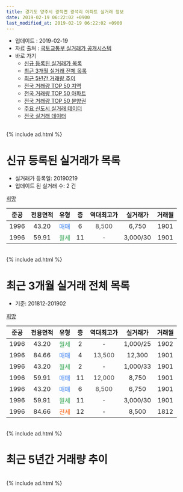 ```yaml
---
title: 경기도 양주시 광적면 광석리 아파트 실거래 정보
date: 2019-02-19 06:22:02 +0900
last_modified_at: 2019-02-19 06:22:02 +0900
---
```


* 업데이트 : 2019-02-19
* 자료 출처 : [국토교통부 실거래가 공개시스템](http://rt.molit.go.kr)
* 바로 가기
    * [신규 등록된 실거래가 목록](#신규-등록된-실거래가-목록)
    * [최근 3개월 실거래 전체 목록](#최근-3개월-실거래-전체-목록)
    * [최근 5년간 거래량 추이](#최근-5년간-거래량-추이)
    * [전국 거래량 TOP 50 지역](https://inasie.github.io/apt-trade-info/최근-3개월-전국에서-가장-거래가-많이-발생한-지역)
    * [전국 거래량 TOP 50 아파트](https://inasie.github.io/apt-trade-info/최근-3개월-전국에서-가장-거래가-많이-발생한-아파트)
    * [전국 거래량 TOP 50 분양권](https://inasie.github.io/apt-trade-info/최근-3개월-전국에서-가장-거래가-많이-발생한-분양권)
    * [주요 신도시 실거래 데이터](https://inasie.github.io/apt-trade-info/주요-신도시)
    * [전국 실거래 데이터](https://inasie.github.io/apt-trade-info/전국)
<br>
{% include ad.html %}
<br>

# 신규 등록된 실거래가 목록
* 실거래가 등록일: 20190219
* 업데이트 된 실거래 수: 2 건


[희망](https://search.naver.com/search.naver?query=%EA%B2%BD%EA%B8%B0%EB%8F%84+%EC%96%91%EC%A3%BC%EC%8B%9C+%EA%B4%91%EC%A0%81%EB%A9%B4+%EA%B4%91%EC%84%9D%EB%A6%AC+%ED%9D%AC%EB%A7%9D)

|준공|전용면적|유형|층|역대최고가|실거래가|거래월|
|:---:|:---:|:---:|:---:|:---:|:---:|:---:|
|1996|43.20|<span style="color:#4285f3">매매</span>|6|<span style="color:#444444">8,500</span>|6,750|1901|
|1996|59.91|<span style="color:#34a853">월세</span>|11|<span style="color:#444444">-</span>|3,000/30|1901|


<br>
{% include ad.html %}
<br>

# 최근 3개월 실거래 전체 목록
* 기준: 201812-201902


[희망](https://search.naver.com/search.naver?query=%EA%B2%BD%EA%B8%B0%EB%8F%84+%EC%96%91%EC%A3%BC%EC%8B%9C+%EA%B4%91%EC%A0%81%EB%A9%B4+%EA%B4%91%EC%84%9D%EB%A6%AC+%ED%9D%AC%EB%A7%9D)

|준공|전용면적|유형|층|역대최고가|실거래가|거래월|
|:---:|:---:|:---:|:---:|:---:|:---:|:---:|
|1996|43.20|<span style="color:#34a853">월세</span>|2|<span style="color:#444444">-</span>|1,000/25|1902|
|1996|84.66|<span style="color:#4285f3">매매</span>|4|<span style="color:#444444">13,500</span>|12,300|1901|
|1996|43.20|<span style="color:#34a853">월세</span>|2|<span style="color:#444444">-</span>|1,000/33|1901|
|1996|59.91|<span style="color:#4285f3">매매</span>|11|<span style="color:#444444">12,000</span>|8,750|1901|
|1996|43.20|<span style="color:#4285f3">매매</span>|6|<span style="color:#444444">8,500</span>|6,750|1901|
|1996|59.91|<span style="color:#34a853">월세</span>|11|<span style="color:#444444">-</span>|3,000/30|1901|
|1996|84.66|<span style="color:#ff5a00">전세</span>|12|<span style="color:#444444">-</span>|8,500|1812|


<br>
{% include ad.html %}
<br>

# 최근 5년간 거래량 추이


<div style="width:100%;">
    <canvas id="deal_progress" height="200"></canvas>
</div>

<script>
new Chart(document.getElementById("deal_progress"), {
    type: 'line',
    data: {
        labels: ['201402','201403','201404','201405','201406','201407','201408','201409','201410','201411','201412','201501','201502','201503','201504','201505','201506','201507','201508','201509','201510','201511','201512','201601','201602','201603','201604','201605','201606','201607','201608','201609','201610','201611','201612','201701','201702','201703','201704','201705','201706','201707','201708','201709','201710','201711','201712','201801','201802','201803','201804','201805','201806','201807','201808','201809','201810','201811','201812','201901','201902'],
        datasets: [{
            label: '매매',
            pointRadius: 1,
            data: [1, 3, 6, 3, 0, 4, 2, 1, 2, 1, 1, 0, 4, 3, 1, 5, 1, 3, 0, 5, 3, 2, 1, 2, 3, 0, 2, 4, 1, 3, 2, 2, 0, 3, 2, 3, 2, 3, 2, 2, 3, 4, 4, 1, 2, 0, 2, 1, 0, 2, 3, 2, 1, 2, 4, 2, 5, 4, 0, 3, 0],
            borderColor: "rgba(255, 201, 14, 1)",
            backgroundColor: "rgba(255, 201, 14, 0.5)",
            fill: false,
            lineTension: 0
        },{
            label: '전월세',
            pointRadius: 1,
            data: [3, 0, 0, 2, 0, 2, 1, 2, 3, 1, 0, 2, 0, 4, 2, 0, 2, 1, 1, 3, 2, 2, 0, 2, 1, 1, 2, 0, 0, 1, 1, 4, 1, 1, 1, 1, 1, 6, 1, 0, 1, 3, 1, 0, 0, 1, 1, 3, 2, 1, 0, 1, 1, 0, 1, 1, 0, 0, 1, 2, 1],
            borderColor: "rgba(0, 141, 185, 1)",
            backgroundColor: "rgba(0, 141, 185, 0.5)",
            fill: false,
            lineTension: 0
        }
        ]
    },
    options: {
        responsive: true,
        title: {
            display: false
        },
        tooltips: {
            mode: 'index',
            intersect: false
        },
        hover: {
            mode: 'nearest',
            intersect: true
        },
        scales: {
            xAxes: [{
                display: true,
                scaleLabel: {
                    display: true,
                    labelString: '년/월'
                }
            }],
            yAxes: [{
                display: true,
                ticks: {
                    suggestedMin: 0,
                },
                scaleLabel: {
                    display: true,
                    labelString: '실거래 수'
                }
            }]
        }
    }
});

</script>


<br>
{% include ad.html %}
<br>


